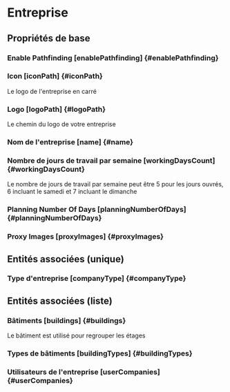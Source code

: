 # Entreprise
<!--- THIS FILE IS GENERATED PLEASE DO NOT EDIT IT DIRECTLY --->



## Propriétés de base

### Enable Pathfinding [enablePathfinding] {#enablePathfinding}
        

### Icon [iconPath] {#iconPath}
        
Le logo de l'entreprise en carré
### Logo [logoPath] {#logoPath}
        
Le chemin du logo de votre entreprise
### Nom de l'entreprise [name] {#name}
        

### Nombre de jours de travail par semaine [workingDaysCount] {#workingDaysCount}
        
Le nombre de jours de travail par semaine peut être 5 pour les jours ouvrés, 6 incluant le samedi et 7 incluant le dimanche
### Planning Number Of Days [planningNumberOfDays] {#planningNumberOfDays}
        

### Proxy Images [proxyImages] {#proxyImages}
        


## Entités associées (unique)

### Type d'entreprise [companyType] {#companyType}
        


## Entités associées (liste)

### Bâtiments [buildings] {#buildings}
        
Le bâtiment est utilisé pour regrouper les étages
### Types de bâtiments [buildingTypes] {#buildingTypes}
        

### Utilisateurs de l'entreprise [userCompanies] {#userCompanies}
        





